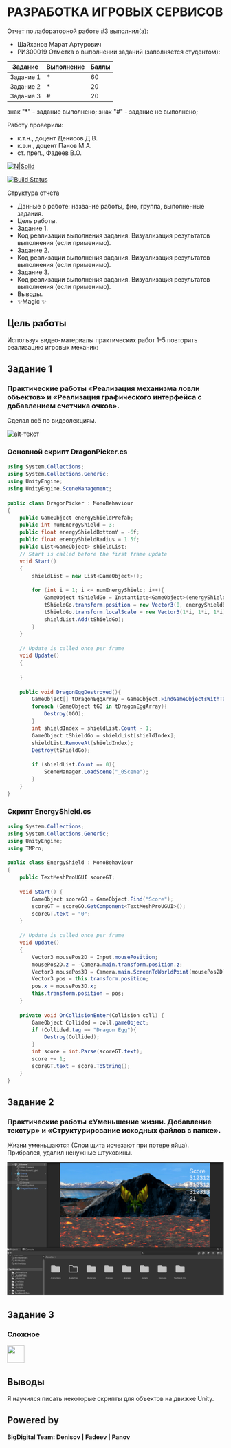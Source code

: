 # РАЗРАБОТКА ИГРОВЫХ СЕРВИСОВ
Отчет по лабораторной работе #3 выполнил(а):
- Шайханов Марат Артурович
- РИ300019
Отметка о выполнении заданий (заполняется студентом):

| Задание | Выполнение | Баллы |
| ------ | ------ | ------ |
| Задание 1 | * | 60 |
| Задание 2 | * | 20 |
| Задание 3 | # | 20 |

знак "*" - задание выполнено; знак "#" - задание не выполнено;

Работу проверили:
- к.т.н., доцент Денисов Д.В.
- к.э.н., доцент Панов М.А.
- ст. преп., Фадеев В.О.

[![N|Solid](https://cldup.com/dTxpPi9lDf.thumb.png)](https://nodesource.com/products/nsolid)

[![Build Status](https://travis-ci.org/joemccann/dillinger.svg?branch=master)](https://travis-ci.org/joemccann/dillinger)

Структура отчета

- Данные о работе: название работы, фио, группа, выполненные задания.
- Цель работы.
- Задание 1.
- Код реализации выполнения задания. Визуализация результатов выполнения (если применимо).
- Задание 2.
- Код реализации выполнения задания. Визуализация результатов выполнения (если применимо).
- Задание 3.
- Код реализации выполнения задания. Визуализация результатов выполнения (если применимо).
- Выводы.
- ✨Magic ✨

## Цель работы
Используя видео-материалы практических работ 1-5 повторить реализацию игровых механик: 

## Задание 1
### Практические работы «Реализация механизма ловли объектов» и «Реализация графического интерфейса с добавлением счетчика очков».


Сделал всё по видеолекциям.


![alt-текст](https://github.com/CyberTatarin/DA-in-GameDev-lab1/blob/main/lab3/screenshots/3laba1.gif)


### Основной скрипт DragonPicker.cs
```c#
using System.Collections;
using System.Collections.Generic;
using UnityEngine;
using UnityEngine.SceneManagement;

public class DragonPicker : MonoBehaviour
{
    public GameObject energyShieldPrefab;
    public int numEnergyShield = 3;
    public float energyShieldBottomY = -6f;
    public float energyShieldRadius = 1.5f;
    public List<GameObject> shieldList;
    // Start is called before the first frame update
    void Start()
    {
        shieldList = new List<GameObject>();

        for (int i = 1; i <= numEnergyShield; i++){
            GameObject tShieldGo = Instantiate<GameObject>(energyShieldPrefab);
            tShieldGo.transform.position = new Vector3(0, energyShieldBottomY, 0);
            tShieldGo.transform.localScale = new Vector3(1*i, 1*i, 1*i);
            shieldList.Add(tShieldGo);
        }
    }

    // Update is called once per frame
    void Update()
    {
        
    }

    public void DragonEggDestroyed(){
        GameObject[] tDragonEggArray = GameObject.FindGameObjectsWithTag("Dragon Egg");
        foreach (GameObject tGO in tDragonEggArray){
            Destroy(tGO);
        }
        int shieldIndex = shieldList.Count - 1;
        GameObject tShieldGo = shieldList[shieldIndex];
        shieldList.RemoveAt(shieldIndex);
        Destroy(tShieldGo);

        if (shieldList.Count == 0){
            SceneManager.LoadScene("_0Scene");
        }
    }
}
```


### Cкрипт EnergyShield.cs
```c#
using System.Collections;
using System.Collections.Generic;
using UnityEngine;
using TMPro;

public class EnergyShield : MonoBehaviour
{
    public TextMeshProUGUI scoreGT;

    void Start() {
        GameObject scoreGO = GameObject.Find("Score");
        scoreGT = scoreGO.GetComponent<TextMeshProUGUI>();
        scoreGT.text = "0";
    }

    // Update is called once per frame
    void Update()
    {
        Vector3 mousePos2D = Input.mousePosition;
        mousePos2D.z = -Camera.main.transform.position.z;
        Vector3 mousePos3D = Camera.main.ScreenToWorldPoint(mousePos2D);
        Vector3 pos = this.transform.position;
        pos.x = mousePos3D.x;
        this.transform.position = pos;
    }

    private void OnCollisionEnter(Collision coll) {
        GameObject Collided = coll.gameObject;
        if (Collided.tag == "Dragon Egg"){
            Destroy(Collided);
        }
        int score = int.Parse(scoreGT.text);
        score += 1;
        scoreGT.text = score.ToString();
    }
}
```


## Задание 2
### Практические работы «Уменьшение жизни. Добавление текстур» и «Структурирование исходных файлов в папке».

Жизни уменьшаются (Слои щита исчезают при потере яйца). Прибрался, удалил ненужные штуковины.


![alt-текст](https://github.com/CyberTatarin/DA-in-GameDev-lab1/blob/main/lab3/screenshots/3lab2.png)


## Задание 3
### Сложное
<img src="https://media.giphy.com/media/vFKqnCdLPNOKc/giphy.gif" width="40" height="40" />


## Выводы

Я научился писать некоторые скрипты для объектов на движке Unity.

## Powered by

**BigDigital Team: Denisov | Fadeev | Panov**
